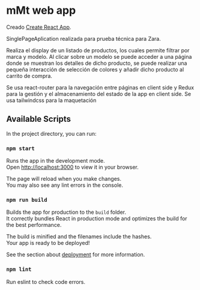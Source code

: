 # mMt web app

Creado [Create React App](https://github.com/facebook/create-react-app).

SinglePageAplication realizada para prueba técnica para Zara.

Realiza el display de un listado de productos, los cuales permite filtrar por marca y modelo.
Al clicar sobre un modelo se puede acceder a una página donde se muestran los detalles de dicho producto, se puede realizar una pequeña interacción de selección de colores y añadir dicho producto al carrito de compra.

Se usa react-router para la navegación entre páginas en client side y Redux para la gestión y el almacenamiento del estado de la app en client side.
Se usa tailwindcss para la maquetación

## Available Scripts

In the project directory, you can run:

### `npm start`

Runs the app in the development mode.\
Open [http://localhost:3000](http://localhost:3000) to view it in your browser.

The page will reload when you make changes.\
You may also see any lint errors in the console.

### `npm run build`

Builds the app for production to the `build` folder.\
It correctly bundles React in production mode and optimizes the build for the best performance.

The build is minified and the filenames include the hashes.\
Your app is ready to be deployed!

See the section about [deployment](https://facebook.github.io/create-react-app/docs/deployment) for more information.

### `npm lint`

Run eslint to check code errors.

